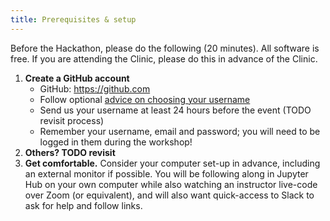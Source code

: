 ```yaml
---
title: Prerequisites & setup
---
```


Before the Hackathon, please do the following (20 minutes). All software is free.
If you are attending the Clinic, please do this in advance of the Clinic. 

1. **Create a GitHub account**
    - GitHub: <https://github.com>
    - Follow optional [advice on choosing your username](https://happygitwithr.com/github-acct.html)
    - Send us your username at least 24 hours before the event (TODO revisit process)
    - Remember your username, email and password; you will need to be logged in them during the workshop!
1. **Others? TODO revisit**
1. **Get comfortable.** Consider your computer set-up in advance, including an external monitor if possible. You will be following along in Jupyter Hub on your own computer while also watching an instructor live-code over Zoom (or equivalent), and will also want quick-access to Slack to ask for help and follow links.

